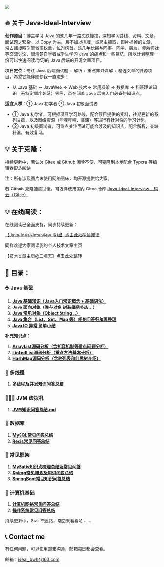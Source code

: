 
 <p>
 		<img src="images/common-001.png" style="zoom:80%">
 </p>



## 🔥️ 关于 Java-Ideal-Interview

**创作原因**：博主学习 Java 的这几年一路跌跌撞撞，深知学习路线、资料、文章、面试题之繁杂。以 Copy 为主，且不加以排版，或爬虫抓取，图片挂掉的文章，常占据搜索引擎较高权重，位列榜首。这几年长期与同事、同学、朋友、师弟师妹等交流讨论，很清楚自学者或学生学习 Java 的痛点和一些巨坑，所以计划整理一份可以快速阅读/学习的 Java 后端的开源文章项目。

**项目定位**：专注 Java 后端面试题 + 解析 + 重点知识详解 + 精选文章的开源项目，希望它能伴随你我一直进步！

- 从 Java 基础 -> JavaWeb -> Web 技术-> 常用框架 -> 数据库 -> 科班理论知识（无特定顺序关系）等等，企在涵盖 Java 后端入门必备的知识点。

**适宜人群**：① Java 初学者 ② Java 初级面试者

- ① Java 初学者，可根据项目学习路线，配合项目提供的资料，往期更新的系列文章，以及网络资源（哔哩哔哩、慕课）等进行有针对性的学习计划。
- ② Java 初级面试者，可重点关注面试可能会涉及的知识点，配合解析，查缺补漏，有效复习。



## 💡 关于克隆：
持续更新中，若认为 Gitee 或 Github 阅读不便，可克隆到本地配合 Typora 等编辑器舒适阅读

注：所有涉及图片未使用网络图床，均开源提供给大家。

若 Github 克隆速度过慢，可选择使用国内 Gitee 仓库 [Java-Ideal-Interview - 码云（Gitee） ](https://gitee.com/ideal-20/java-ideal-interview)



## 💡 在线阅读：

在线阅读已全面支持，同步持续更新：

[【Java-Ideal-Interview 专栏】点击此处在线阅读](https://www.yuque.com/ideal-20/java-ideal-interview)

同样欢迎大家阅读我的个人技术文章主页

[【技术文章主页@二境志】点击此处跳转](https://www.yuque.com/ideal-20)



## 📖 目录：

### ☕ Java 基础

1. **[Java 基础知识（Java入门常识概念 + 基础语法）](docs/java/javase-basis/Java基础知识.md)**
2. **[Java 面向对象（类与对象 封装继承多态...）](docs/java/javase-basis/Java面向对象.md)**
3. **[Java 常见对象（Object String ..）](docs/java/javase-basis/Java常见对象.md)**
4. **[Java 集合（List、Set、Map 等）相关问答归纳再整理](docs/java/javase-basis/Java集合框架.md)**
5. **[Java IO 异常 简单小结](docs/java/javase-basis/JavaIO和异常.md)**

**补充知识点：**

1. **[ArrayList源码分析（含扩容机制等重点问题分析）](docs/java/javase-basis/collection/ArrayList源码分析（含扩容机制等重点问题分析）.md)**
2. **[LinkedList源码分析（重点方法基本分析）](docs/java/javase-basis/collection/LinkedList源码分析（重点方法基本分析）.md)**
3. **[HashMap源码分析（含散列表和红黑树介绍）](docs/java/javase-basis/collection/HashMap源码分析（含散列表和红黑树介绍）.md)**

### 🚥 多线程

1. **[多线程及并发知识问答总结](docs/java/multi-threading/多线程及并发知识问答总结.md)**

### 👨🏻‍💻 JVM 虚拟机

1. **[JVM知识问答总结.md](docs/java/jvm/JVM知识问答总结.md)**

### 🐳 数据库

1. **[MySQL常见问答总结](docs/database/mysql/MySQL常见问答总结.md)**
2. **[Redis常见问答总结](docs/database/redis/Redis常见问答总结)**

### 🦁 常见框架

1. **[MyBatis知识点梳理总结及常见问答](docs/framework/mybatis/MyBatis知识点梳理总结及常见问答.md)**
2. **[Spirng常见概念及知识问答总结](docs/framework/spring/Spirng常见概念及知识问答总结.md)**
3. **[SpringBoot常见知识问答总结](docs/framework/spring/SpringBoot常见知识问答总结.md)**

### 🦖 计算机基础

1. **[计算机网络常见问答总结](docs/computer-basis/network/计算机网络常见问答总结.md)**
2. **[操作系统常见问答总结](docs/computer-basis/operating-system/操作系统常见问答总结.md)**


持续更新中，Star 不迷路，常回来看看哈 ......

## 📞 Contact me

有任何问题，可以使用邮箱沟通，邮箱每日都会查看。

邮箱：ideal_bwh@163.com
